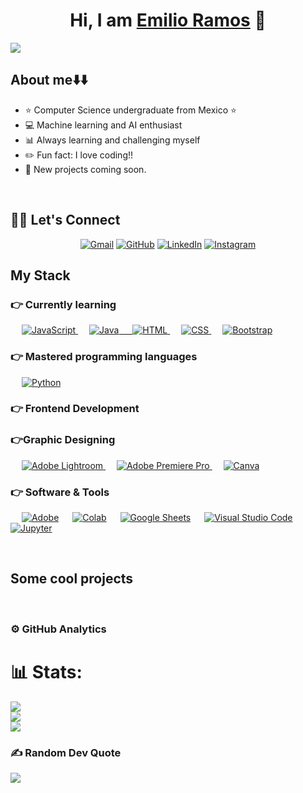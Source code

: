 <div align="center">
<h1 align="center">Hi, I am <a href="https://github.com/Milo2821">Emilio Ramos</a> 👋</h1>
</div>
<img src="https://i.imgur.com/weNbhGZ.png">

## About me⬇️⬇️

- ⭐ Computer Science undergraduate from Mexico ⭐ 
- 💻 Machine learning and AI enthusiast
- 📊 Always learning and challenging myself
- ✏️ Fun fact: I love coding!!
- 📗 New projects coming soon.
<br>

## 🙋‍♀️ Let's Connect
<p align="center">
	<a href="mailto:victoremilio5510@gmail.com"><img src="https://img.icons8.com/bubbles/50/000000/gmail.png" alt="Gmail"/></a>
	<a href="https://github.com/miloo28"><img src="https://img.icons8.com/bubbles/50/000000/github.png" alt="GitHub"/></a>
	<a href="https://www.linkedin.com/in/emilio-ramos-906b762a4"><img src="https://img.icons8.com/bubbles/50/000000/linkedin.png" alt="LinkedIn"/></a>
	<a href="https://www.instagram.com/milo._.rgb"><img src="https://img.icons8.com/bubbles/50/000000/instagram.png" alt="Instagram"/></a>
  
## My Stack

### 👉 Currently learning

<p align="left"> 
  &emsp;
  <a href="https://developer.mozilla.org/en-US/docs/Web/JavaScript" target="_blank"> 
     <img alt="JavaScript" src="https://img.shields.io/badge/JavaScript%20-%23F7DF1E.svg?logo=javascript&logoColor=black">
   </a>
  &emsp;
  <a href="https://www.java.com" target="_blank"> 
    <img alt="Java" src="https://img.shields.io/badge/Java-%23007396.svg?logo=java&logoColor=white">
      &emsp; 
  <a href="https://www.w3.org/html/" target="_blank"> 
   <img alt="HTML" src="https://img.shields.io/badge/HTML5%20-%23E34F26.svg?logo=html5&logoColor=white">
  </a>   
  &emsp;
  <a href="https://www.w3schools.com/css/" target="_blank">
    <img alt="CSS" src="https://img.shields.io/badge/CSS%20-%231572B6.svg?logo=css3&logoColor=white">
  </a> 
  &emsp;
  <a href="https://getbootstrap.com" target="_blank"> 
    <img alt="Bootstrap" src="https://img.shields.io/badge/Bootstrap-%23563D7C.svg?style=flat&logo=bootstrap&logoColor=white"/>
  </a>
</p>

### 👉 Mastered programming languages

<p align="left"> 
  &emsp;
   <a href="https://www.python.org" target="_blank">
    <img alt="Python" src="https://img.shields.io/badge/Python%20-%2314354C.svg?logo=python&logoColor=white">
  </a>
</p>

### 👉 Frontend Development
<p align="left"> 
  
### 👉Graphic Designing
<p align="left">
    &emsp;
  <a href="https://www.adobe.com/in/products/photoshop-lightroom.html" target="_blank"> 
    <img alt="Adobe Lightroom" src="https://img.shields.io/badge/Adobe Lightroom-%2300f.svg?style=flat&logo=adobelightroom&logoColor=white"/>
  </a>
   &emsp;
  <a href="https://www.adobe.com/in/products/premiere.html" target="_blank"> 
   <img alt="Adobe Premiere Pro" src="https://img.shields.io/badge/Adobe Premiere Pro-%2300f.svg?style=flat&logo=adobepremierepro&logoColor=white"/>
  </a>
    &emsp;
  <a href="#">
  	<img alt="Canva" src="https://img.shields.io/badge/Canva-%2300C4CC.svg?style=flat&logo=Canva&logoColor=white"/>
  </a>
 </p>

 ### 👉 Software & Tools
 
<p>
  &emsp;
    <a href="#"><img alt="Adobe" src="https://img.shields.io/badge/Adobe%20-%23FF0000.svg?logo=adobe&logoColor=white"></a>
  &emsp;
    <a href="#"><img alt="Colab" src="https://img.shields.io/badge/Colab-00b56a.svg?logo=google-colab&logoColor=white"></a>
  &emsp;
    <a href="#"><img alt="Google Sheets" src="https://img.shields.io/badge/Google%20Sheets%20-%2334A853.svg?logo=google%20sheets&logoColor=white"></a>
  &emsp;
    <a href="#"><img alt="Visual Studio Code" src="https://img.shields.io/badge/Visual%20Studio%20Code-0078d7.svg?logo=visual-studio-code&logoColor=white"></a>
  &emsp;
    <a href="#"><img alt="Jupyter" src="https://img.shields.io/badge/Jupyter%20-%23F37626.svg?logo=Jupyter&logoColor=white"></a>
</p>

<br/>

## Some cool projects


<br>

### ⚙️ GitHub Analytics

# 📊 Stats:
![](https://github-readme-stats.vercel.app/api?username=Milo2821&theme=tokyonight&hide_border=false&include_all_commits=true&count_private=true)<br/>
![](https://nirzak-streak-stats.vercel.app/?user=Milo2821&theme=tokyonight&hide_border=false)<br/>
![](https://github-readme-stats.vercel.app/api/top-langs/?username=Milo2821&theme=tokyonight&hide_border=false&include_all_commits=true&count_private=true&layout=compact)

### ✍️ Random Dev Quote

![](https://quotes-github-readme.vercel.app/api?type=vetical&theme=tokyonight)



